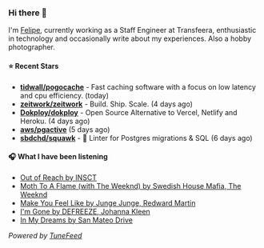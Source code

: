 ### Hi there 👋

I'm [Felipe](https://felipevm.com), currently working as a Staff Engineer at Transfeera, enthusiastic in technology and occasionally write about my experiences. Also a hobby photographer.

#### ⭐ Recent Stars
- **[tidwall/pogocache](https://github.com/tidwall/pogocache)** - Fast caching software with a focus on low latency and cpu efficiency. (today)
- **[zeitwork/zeitwork](https://github.com/zeitwork/zeitwork)** - Build. Ship. Scale. (4 days ago)
- **[Dokploy/dokploy](https://github.com/Dokploy/dokploy)** - Open Source Alternative to Vercel, Netlify and Heroku. (4 days ago)
- **[aws/pgactive](https://github.com/aws/pgactive)** (5 days ago)
- **[sbdchd/squawk](https://github.com/sbdchd/squawk)** - 🐘 Linter for Postgres migrations &amp; SQL (6 days ago)

#### 🎧 What I have been listening
- [Out of Reach by INSCT](https://open.spotify.com/track/40QZ0VNa4ChGlpw7F3UHzO)
- [Moth To A Flame (with The Weeknd) by Swedish House Mafia, The Weeknd](https://open.spotify.com/track/0VO8gYVDSwM1Qdd2GsMoYK)
- [Make You Feel Like by Junge Junge, Redward Martin](https://open.spotify.com/track/1AmM6S2tTt7j1IEmye5eWL)
- [I&#39;m Gone by DEFREEZE, Johanna Kleen](https://open.spotify.com/track/4Dw23U2jPC7gLze7qQmDi5)
- [In My Dreams by San Mateo Drive](https://open.spotify.com/track/50Ei5B2FeqQOa7clUAHYmS)

_Powered by [TuneFeed](https://tunefeed.app?ref=github.com)_

